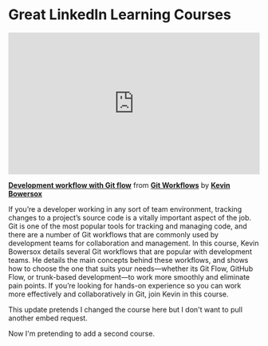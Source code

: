 <h1>Great LinkedIn Learning Courses</h1>

<div style="position:relative;height:0;padding-bottom:56.25%"><iframe width="640" height="360" src="https://www.linkedin.com/learning/embed/git-workflows/development-workflow-with-git-flow?autoplay=false&claim=AQEc8zu6oqm1jQAAAYJFFt41V-cwwz-c_QYuespe_Zp2lgjy1ILbsGU0EOAi0ywKE-RbBbvyvW4eh3rmWoxlmBglRnU2uRZGs06M5eyDCda3nZjy1AGeJlasf9FlO8ODyI8nB2L-1mCWCjrgkqyIN-lMcNUB-F_Wnh65d4hXA-yBfDespKQ2A19kjKpmAuyAT-CePHRuvy1wsbC8iFtojDm62QyO4aFUmCTBUTeWwE9aJd_ZuS5xE8qjtft0QR-PHmS9FGeu-yHkVfmQjZaqvvyohZ1wovYQ22q6N8odqMgStLpI-Z0q87zYhr8YJmpG1-Juk0GPoawzcnoi1zLMY_2VUBv0CKrOMI0IeyR0zQHuGWuxpD1gb6G2YURur2s41dGzq5W39GvgjHLOkbzPG6gyy3xVToMbn7RGD0JX5fRYsdae1DxiT4o_8IoZ-L6U4Skm_xZ-YUpq_af1BgUOXpFH5oOKMw9P_tFoR_4qTg63BJE23WZYMijMnczTNHMzaP1EL8hdjKPlZYUWN9dJ1dPgAdqfDju87QPjW6lGVbYYMx7disMG6cE4FsN06Ah7o8hNUCjBs28xGjKemhTjM21k_DFIBvj6DWy9XdqYuy0ucq7ywJgt9F30ajJ7xxuPWSRxUMwj_dvHXdVZNLF-LgluqpKFlfEIHc2Q9sFwTpaAll-2h4ApyqozUzhKtZJ3Ee74FqBomSYtzew-LCkRrOdBxrwZ2dqFFcMUJ9MI6Xu90XadwBb4gNNe_sFxutKxLqH3YwnDTaUWXG6vJkfUsO5CUlZzDNmgGadaG10GIcndR4eJBnr4VzgYbN6VTjgSiBar0N6aPIg6140jWgZF6-jDQsur5zlEp36oeMd5bFe6ElCQIScoqR63qib_t7ewRO_Uy7aXjSMJ5VCtWIGRjnrTkWUWdqZfIcVlm20aQnAyWRm1_rCnZcvAtmzhR-06dmSCngHoeLAao4QCDOr0vDQ9_vI33aTVss7S5cuaLZRqiI0vnpiRMtbjT6D0hNjgM-ODyinK-DXrbONdmEHNoZ-lTAaEWeyw7zr8YDV80-504vZAFRR2lGQnYjUDE6YKyX_sXlHdahCW-elJi8me9bSmqNGce4l8uOCYi6POtA1o2n7IMGkKX10lcvpgFJhREHmUdnc5BbfyQggM3mt5rDDUVPc4-6XAncVmBdezeXOu2cLk1w&lipi=urn%3Ali%3Apage%3Ad_learning_content%3BNsLk76k0SZOZAsfhhdg0eQ%3D%3D&licu" mozallowfullscreen="true" webkitallowfullscreen="true" allowfullscreen="true" frameborder="0" style="position:absolute;width:100%;height:100%;left:0"></iframe></div><p><strong><a href="https://www.linkedin.com/learning/git-workflows/development-workflow-with-git-flow?trk=embed_lil">Development workflow with Git flow</a></strong> from <strong><a href="https://www.linkedin.com/learning/git-workflows?trk=embed_lil">Git Workflows</a></strong> by <strong><a href="https://www.linkedin.com/learning/instructors/kevin-bowersox?trk=embed_lil">Kevin Bowersox</a></strong></p>

If you’re a developer working in any sort of team environment, tracking changes to a project’s source code is a vitally important aspect of the job. Git is one of the most popular tools for tracking and managing code, and there are a number of Git workflows that are commonly used by development teams for collaboration and management. In this course, Kevin Bowersox details several Git workflows that are popular with development teams. He details the main concepts behind these workflows, and shows how to choose the one that suits your needs—whether its Git Flow, GitHub Flow, or trunk-based development—to work more smoothly and eliminate pain points. If you’re looking for hands-on experience so you can work more effectively and collaboratively in Git, join Kevin in this course.

This update pretends I changed the course here but I don't want to pull another embed request.

Now I'm pretending to add a second course.